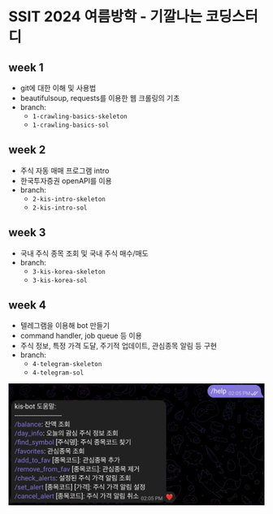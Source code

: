 # SSIT 2024 여름방학 - 기깔나는 코딩스터디

## week 1
- git에 대한 이해 및 사용법
- beautifulsoup, requests를 이용한 웹 크롤링의 기초
- branch:
  - `1-crawling-basics-skeleton`
  - `1-crawling-basics-sol`

## week 2
- 주식 자동 매매 프로그램 intro
- 한국투자증권 openAPI를 이용
- branch:
  - `2-kis-intro-skeleton`
  - `2-kis-intro-sol`

## week 3
- 국내 주식 종목 조회 및 국내 주식 매수/매도 
- branch:
  - `3-kis-korea-skeleton`
  - `3-kis-korea-sol`

## week 4
- 텔레그램을 이용해 bot 만들기
- command handler, job queue 등 이용
- 주식 정보, 특정 가격 도달, 주기적 업데이트, 관심종목 알림 등 구현
- branch:
  - `4-telegram-skeleton`
  - `4-telegram-sol`

![chat bot demo](assets/image.png)